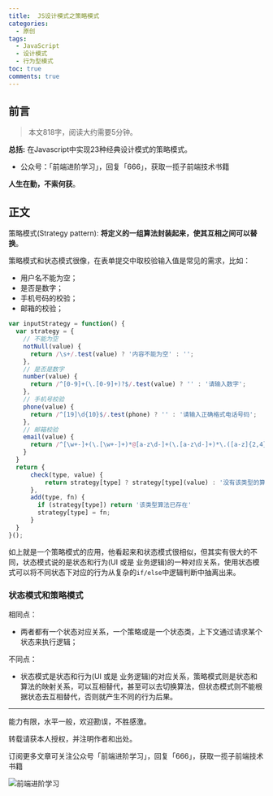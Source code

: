 ```yaml
---
title:  JS设计模式之策略模式
categories:
  - 原创
tags:
  - JavaScript
  - 设计模式
  - 行为型模式
toc: true
comments: true
---
```


## 前言

> 本文818字，阅读大约需要5分钟。

**总括:** 在Javascript中实现23种经典设计模式的策略模式。

- 公众号：「前端进阶学习」，回复「666」，获取一揽子前端技术书籍

**人生在勤，不索何获**。

<!-- more -->

## 正文

策略模式(Strategy pattern):   **将定义的一组算法封装起来，使其互相之间可以替换**。

策略模式和状态模式很像，在表单提交中取校验输入值是常见的需求，比如：

-   用户名不能为空；
-   是否是数字；
-   手机号码的校验；
-   邮箱的校验；

```js
var inputStrategy = function() {
  var strategy = {
    // 不能为空
    notNull(value) {
      return /\s+/.test(value) ? '内容不能为空' : '';
    },
    // 是否是数字
    number(value) {
      return /^[0-9]+(\.[0-9]+)?$/.test(value) ? '' : '请输入数字';
    },
    // 手机号校验
    phone(value) {
      return /^[19]\d{10}$/.test(phone) ? '' : '请输入正确格式电话号码';
    },
    // 邮箱校验
    email(value) {
      return /^[\w+-]+(\.[\w+-]+)*@[a-z\d-]+(\.[a-z\d-]+)*\.([a-z]{2,4})$/i.test(value) ? '' : '请输入正确邮箱';
    }
  }
  return {
      check(type, value) {
          return strategy[type] ? strategy[type](value) : '没有该类型的算法';
      },
      add(type, fn) {
        if (strategy[type]) return '该类型算法已存在'
        strategy[type] = fn;
      }
  }
}();
```

如上就是一个策略模式的应用，他看起来和状态模式很相似，但其实有很大的不同，状态模式说的是状态和行为(UI 或是 业务逻辑)的一种对应关系，使用状态模式可以将不同状态下对应的行为从复杂的`if/else`中逻辑判断中抽离出来。

### 状态模式和策略模式

相同点：

-   两者都有一个状态对应关系，一个策略或是一个状态类，上下文通过请求某个状态来执行逻辑；

不同点：

-   状态模式是状态和行为(UI 或是 业务逻辑)的对应关系，策略模式则是状态和算法的映射关系，可以互相替代，甚至可以去切换算法，但状态模式则不能根据状态去互相替代，否则就产生不同的行为后果。

---

能力有限，水平一般，欢迎勘误，不胜感激。

转载请获本人授权，并注明作者和出处。

订阅更多文章可关注公众号「前端进阶学习」，回复「666」，获取一揽子前端技术书籍

![前端进阶学习](https://image.damonare.cn/qianduanjinjie.png)